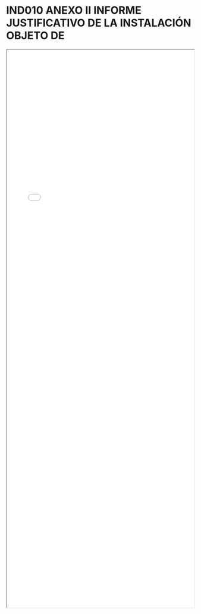 
# IND010 ANEXO II INFORME JUSTIFICATIVO DE LA INSTALACIÓN OBJETO DE

<iframe src="../IND010 ANEXO II INFORME JUSTIFICATIVO DE LA INSTALACIÓN OBJETO DE.pdf" width="100%" height="1500px"></iframe>

